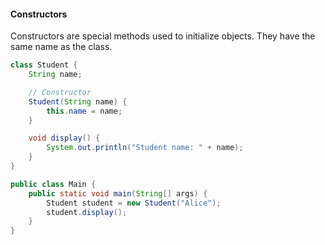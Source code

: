 #### **Constructors**

Constructors are special methods used to initialize objects. They have the same name as the class.

```java
class Student {
    String name;

    // Constructor
    Student(String name) {
        this.name = name;
    }

    void display() {
        System.out.println("Student name: " + name);
    }
}

public class Main {
    public static void main(String[] args) {
        Student student = new Student("Alice");
        student.display();
    }
}
```